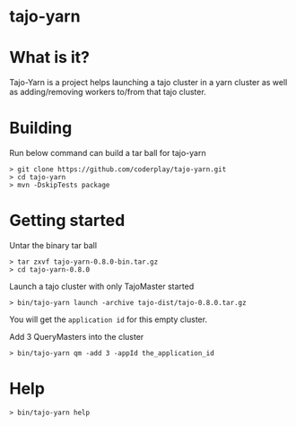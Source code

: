 tajo-yarn
=========

# What is it?

Tajo-Yarn is a project helps launching a tajo cluster in a yarn cluster as well as adding/removing workers to/from that tajo cluster.

# Building

Run below command can build a tar ball for tajo-yarn

    > git clone https://github.com/coderplay/tajo-yarn.git
    > cd tajo-yarn
    > mvn -DskipTests package

# Getting started

Untar the binary tar ball

    > tar zxvf tajo-yarn-0.8.0-bin.tar.gz
    > cd tajo-yarn-0.8.0

Launch a tajo cluster with only TajoMaster started

    > bin/tajo-yarn launch -archive tajo-dist/tajo-0.8.0.tar.gz

You will get the `application id` for this empty cluster.

Add 3 QueryMasters into the cluster

    > bin/tajo-yarn qm -add 3 -appId the_application_id


# Help

    > bin/tajo-yarn help